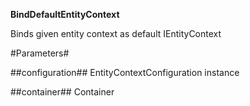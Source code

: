 **BindDefaultEntityContext**

Binds given entity context as default IEntityContext

#Parameters#


##configuration##
EntityContextConfiguration instance

##container##
Container

